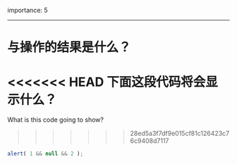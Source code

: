 importance: 5

---

# 与操作的结果是什么？

<<<<<<< HEAD
下面这段代码将会显示什么？
=======
What is this code going to show?
>>>>>>> 28ed5a3f7df9e015cf81c126423c76c9408d7117

```js
alert( 1 && null && 2 );
```

